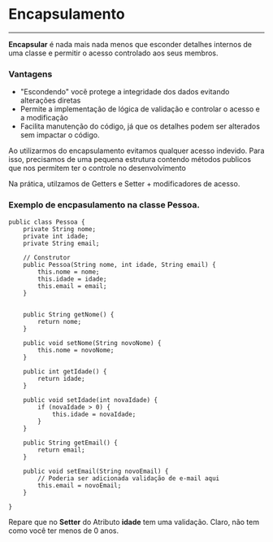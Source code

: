 # Encapsulamento
---

**Encapsular** é nada mais nada menos que esconder detalhes internos de uma classe e permitir o acesso controlado aos seus membros. 

### Vantagens
- "Escondendo" vocẽ protege a integridade dos dados evitando alterações diretas
- Permite a implementação de lógica de validação e controlar o acesso e a modificação
- Facilita manutenção do código, já que os detalhes podem ser alterados sem impactar o código.

Ao utilizarmos do encapsulamento evitamos qualquer acesso indevido. Para isso, precisamos de uma pequena estrutura contendo métodos publicos que nos permitem ter o controle no desenvolvimento

Na prática, utilzamos de Getters e Setter + modificadores de acesso.

### Exemplo de encpasulamento na classe Pessoa.

```
public class Pessoa {
    private String nome;
    private int idade;
    private String email;

    // Construtor
    public Pessoa(String nome, int idade, String email) {
        this.nome = nome;
        this.idade = idade;
        this.email = email;
    }

  
    public String getNome() {
        return nome;
    }

    public void setNome(String novoNome) {
        this.nome = novoNome;
    }

    public int getIdade() {
        return idade;
    }

    public void setIdade(int novaIdade) {
        if (novaIdade > 0) {
            this.idade = novaIdade;
        }
    }

    public String getEmail() {
        return email;
    }

    public void setEmail(String novoEmail) {
        // Poderia ser adicionada validação de e-mail aqui
        this.email = novoEmail;
    }

}

```
Repare que no **Setter** do Atributo **idade** tem uma validação. Claro, não tem como você ter menos de 0 anos.
